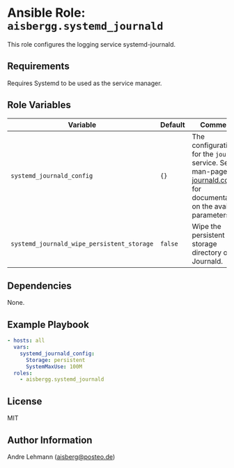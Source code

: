 # Ansible Role: `aisbergg.systemd_journald`

This role configures the logging service systemd-journald.

## Requirements

Requires Systemd to be used as the service manager.

## Role Variables

| Variable | Default | Comments |
|----------|---------|----------|
| `systemd_journald_config` | `{}` | The configuration for the `journald` service. See man-pages [journald.conf(5)](http://man7.org/linux/man-pages/man5/journald.conf.5.html) for documentation on the available parameters. |
| `systemd_journald_wipe_persistent_storage` | `false` | Wipe the persistent storage directory of Journald. |

## Dependencies

None.

## Example Playbook

```yaml
- hosts: all
  vars:
    systemd_journald_config:
      Storage: persistent
      SystemMaxUse: 100M
  roles:
    - aisbergg.systemd_journald
```

## License

MIT

## Author Information

Andre Lehmann (aisberg@posteo.de)
